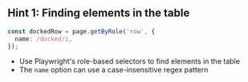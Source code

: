 ## Hint 1: Finding elements in the table

```typescript
const dockedRow = page.getByRole('row', {
  name: /docked/i,
});
```
- Use Playwright's role-based selectors to find elements in the table
- The `name` option can use a case-insensitive regex pattern
